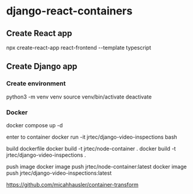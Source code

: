 # django-react-containers


## Create React app 
npx create-react-app react-frontend --template typescript


## Create Django app

### Create environment 
python3 -m venv venv 
source venv/bin/activate
deactivate


### Docker
docker compose up -d

enter to container
docker run -it jrtec/django-video-inspections bash


build dockerfile
docker build -t jrtec/node-container .
docker build -t jrtec/django-video-inspections .


push image
docker image push jrtec/node-container:latest
docker image push jrtec/django-video-inspections:latest



https://github.com/micahhausler/container-transform